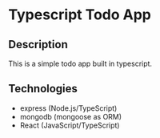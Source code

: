 # Typescript Todo App

## Description
This is a simple todo app built in typescript.

## Technologies
- express (Node.js/TypeScript)
- mongodb (mongoose as ORM)
- React (JavaScript/TypeScript)